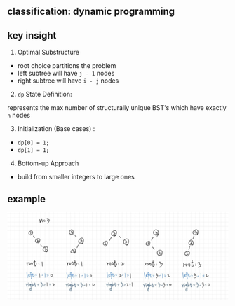 ## classification: dynamic programming

## key insight
1. Optimal Substructure
  - root choice partitions the problem
  - left subtree will have `j - 1` nodes
  - right subtree will have `i - j` nodes 

2. `dp` State Definition:

represents the max number of structurally unique BST's which have exactly `n` nodes

3. Initialization (Base cases) : 
  - `dp[0] = 1;`
  - `dp[1] = 1;`

4. Bottom-up Approach
  - build from smaller integers to large ones

## example
![example](../../assets/009600.jpg)
